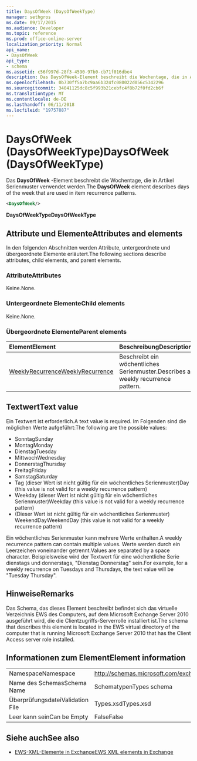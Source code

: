 ```yaml
---
title: DaysOfWeek (DaysOfWeekType)
manager: sethgros
ms.date: 09/17/2015
ms.audience: Developer
ms.topic: reference
ms.prod: office-online-server
localization_priority: Normal
api_name:
- DaysOfWeek
api_type:
- schema
ms.assetid: c56f997d-28f3-4590-97b0-cb71f016dbe4
description: Das DaysOfWeek-Element beschreibt die Wochentage, die in Artikel Serienmuster verwendet werden.
ms.openlocfilehash: 0b730ff5a7bc9aa6b324fc080022d056c5342296
ms.sourcegitcommit: 34041125dc8c5f993b21cebfc4f8b72f0fd2cb6f
ms.translationtype: MT
ms.contentlocale: de-DE
ms.lasthandoff: 06/11/2018
ms.locfileid: "19757887"
---
```

# <a name="daysofweek-daysofweektype"></a><span data-ttu-id="73c44-103">DaysOfWeek (DaysOfWeekType)</span><span class="sxs-lookup"><span data-stu-id="73c44-103">DaysOfWeek (DaysOfWeekType)</span></span>

<span data-ttu-id="73c44-104">Das **DaysOfWeek** -Element beschreibt die Wochentage, die in Artikel Serienmuster verwendet werden.</span><span class="sxs-lookup"><span data-stu-id="73c44-104">The **DaysOfWeek** element describes days of the week that are used in item recurrence patterns.</span></span> 
  
```XML
<DaysOfWeek/>
```

<span data-ttu-id="73c44-105">**DaysOfWeekType**</span><span class="sxs-lookup"><span data-stu-id="73c44-105">**DaysOfWeekType**</span></span>

## <a name="attributes-and-elements"></a><span data-ttu-id="73c44-106">Attribute und Elemente</span><span class="sxs-lookup"><span data-stu-id="73c44-106">Attributes and elements</span></span>

<span data-ttu-id="73c44-107">In den folgenden Abschnitten werden Attribute, untergeordnete und übergeordnete Elemente erläutert.</span><span class="sxs-lookup"><span data-stu-id="73c44-107">The following sections describe attributes, child elements, and parent elements.</span></span>
  
### <a name="attributes"></a><span data-ttu-id="73c44-108">Attribute</span><span class="sxs-lookup"><span data-stu-id="73c44-108">Attributes</span></span>

<span data-ttu-id="73c44-109">Keine.</span><span class="sxs-lookup"><span data-stu-id="73c44-109">None.</span></span>
  
### <a name="child-elements"></a><span data-ttu-id="73c44-110">Untergeordnete Elemente</span><span class="sxs-lookup"><span data-stu-id="73c44-110">Child elements</span></span>

<span data-ttu-id="73c44-111">Keine.</span><span class="sxs-lookup"><span data-stu-id="73c44-111">None.</span></span>
  
### <a name="parent-elements"></a><span data-ttu-id="73c44-112">Übergeordnete Elemente</span><span class="sxs-lookup"><span data-stu-id="73c44-112">Parent elements</span></span>

|<span data-ttu-id="73c44-113">**Element**</span><span class="sxs-lookup"><span data-stu-id="73c44-113">**Element**</span></span>|<span data-ttu-id="73c44-114">**Beschreibung**</span><span class="sxs-lookup"><span data-stu-id="73c44-114">**Description**</span></span>|
|:-----|:-----|
|[<span data-ttu-id="73c44-115">WeeklyRecurrence</span><span class="sxs-lookup"><span data-stu-id="73c44-115">WeeklyRecurrence</span></span>](weeklyrecurrence.md) <br/> |<span data-ttu-id="73c44-116">Beschreibt ein wöchentliches Serienmuster.</span><span class="sxs-lookup"><span data-stu-id="73c44-116">Describes a weekly recurrence pattern.</span></span>  <br/> |
   
## <a name="text-value"></a><span data-ttu-id="73c44-117">Textwert</span><span class="sxs-lookup"><span data-stu-id="73c44-117">Text value</span></span>

<span data-ttu-id="73c44-118">Ein Textwert ist erforderlich.</span><span class="sxs-lookup"><span data-stu-id="73c44-118">A text value is required.</span></span> <span data-ttu-id="73c44-119">Im Folgenden sind die möglichen Werte aufgeführt:</span><span class="sxs-lookup"><span data-stu-id="73c44-119">The following are the possible values:</span></span>
  
- <span data-ttu-id="73c44-120">Sonntag</span><span class="sxs-lookup"><span data-stu-id="73c44-120">Sunday</span></span>    
- <span data-ttu-id="73c44-121">Montag</span><span class="sxs-lookup"><span data-stu-id="73c44-121">Monday</span></span>    
- <span data-ttu-id="73c44-122">Dienstag</span><span class="sxs-lookup"><span data-stu-id="73c44-122">Tuesday</span></span>    
- <span data-ttu-id="73c44-123">Mittwoch</span><span class="sxs-lookup"><span data-stu-id="73c44-123">Wednesday</span></span>    
- <span data-ttu-id="73c44-124">Donnerstag</span><span class="sxs-lookup"><span data-stu-id="73c44-124">Thursday</span></span>    
- <span data-ttu-id="73c44-125">Freitag</span><span class="sxs-lookup"><span data-stu-id="73c44-125">Friday</span></span>    
- <span data-ttu-id="73c44-126">Samstag</span><span class="sxs-lookup"><span data-stu-id="73c44-126">Saturday</span></span>    
- <span data-ttu-id="73c44-127">Tag (dieser Wert ist nicht gültig für ein wöchentliches Serienmuster)</span><span class="sxs-lookup"><span data-stu-id="73c44-127">Day (this value is not valid for a weekly recurrence pattern)</span></span>    
- <span data-ttu-id="73c44-128">Weekday (dieser Wert ist nicht gültig für ein wöchentliches Serienmuster)</span><span class="sxs-lookup"><span data-stu-id="73c44-128">Weekday (this value is not valid for a weekly recurrence pattern)</span></span>    
- <span data-ttu-id="73c44-129">(Dieser Wert ist nicht gültig für ein wöchentliches Serienmuster) WeekendDay</span><span class="sxs-lookup"><span data-stu-id="73c44-129">WeekendDay (this value is not valid for a weekly recurrence pattern)</span></span>
    
<span data-ttu-id="73c44-130">Ein wöchentliches Serienmuster kann mehrere Werte enthalten.</span><span class="sxs-lookup"><span data-stu-id="73c44-130">A weekly recurrence pattern can contain multiple values.</span></span> <span data-ttu-id="73c44-131">Werte werden durch ein Leerzeichen voneinander getrennt.</span><span class="sxs-lookup"><span data-stu-id="73c44-131">Values are separated by a space character.</span></span> <span data-ttu-id="73c44-132">Beispielsweise wird der Textwert für eine wöchentliche Serie dienstags und donnerstags, "Dienstag Donnerstag" sein.</span><span class="sxs-lookup"><span data-stu-id="73c44-132">For example, for a weekly recurrence on Tuesdays and Thursdays, the text value will be "Tuesday Thursday".</span></span>
  
## <a name="remarks"></a><span data-ttu-id="73c44-133">Hinweise</span><span class="sxs-lookup"><span data-stu-id="73c44-133">Remarks</span></span>

<span data-ttu-id="73c44-134">Das Schema, das dieses Element beschreibt befindet sich das virtuelle Verzeichnis EWS des Computers, auf dem Microsoft Exchange Server 2010 ausgeführt wird, die die Clientzugriffs-Serverrolle installiert ist.</span><span class="sxs-lookup"><span data-stu-id="73c44-134">The schema that describes this element is located in the EWS virtual directory of the computer that is running Microsoft Exchange Server 2010 that has the Client Access server role installed.</span></span>
  
## <a name="element-information"></a><span data-ttu-id="73c44-135">Informationen zum Element</span><span class="sxs-lookup"><span data-stu-id="73c44-135">Element information</span></span>

|||
|:-----|:-----|
|<span data-ttu-id="73c44-136">Namespace</span><span class="sxs-lookup"><span data-stu-id="73c44-136">Namespace</span></span>  <br/> |http://schemas.microsoft.com/exchange/services/2006/types  <br/> |
|<span data-ttu-id="73c44-137">Name des Schemas</span><span class="sxs-lookup"><span data-stu-id="73c44-137">Schema Name</span></span>  <br/> |<span data-ttu-id="73c44-138">Schematypen</span><span class="sxs-lookup"><span data-stu-id="73c44-138">Types schema</span></span>  <br/> |
|<span data-ttu-id="73c44-139">Überprüfungsdatei</span><span class="sxs-lookup"><span data-stu-id="73c44-139">Validation File</span></span>  <br/> |<span data-ttu-id="73c44-140">Types.xsd</span><span class="sxs-lookup"><span data-stu-id="73c44-140">Types.xsd</span></span>  <br/> |
|<span data-ttu-id="73c44-141">Leer kann sein</span><span class="sxs-lookup"><span data-stu-id="73c44-141">Can be Empty</span></span>  <br/> |<span data-ttu-id="73c44-142">False</span><span class="sxs-lookup"><span data-stu-id="73c44-142">False</span></span>  <br/> |
   
## <a name="see-also"></a><span data-ttu-id="73c44-143">Siehe auch</span><span class="sxs-lookup"><span data-stu-id="73c44-143">See also</span></span>

- [<span data-ttu-id="73c44-144">EWS-XML-Elemente in Exchange</span><span class="sxs-lookup"><span data-stu-id="73c44-144">EWS XML elements in Exchange</span></span>](ews-xml-elements-in-exchange.md)

